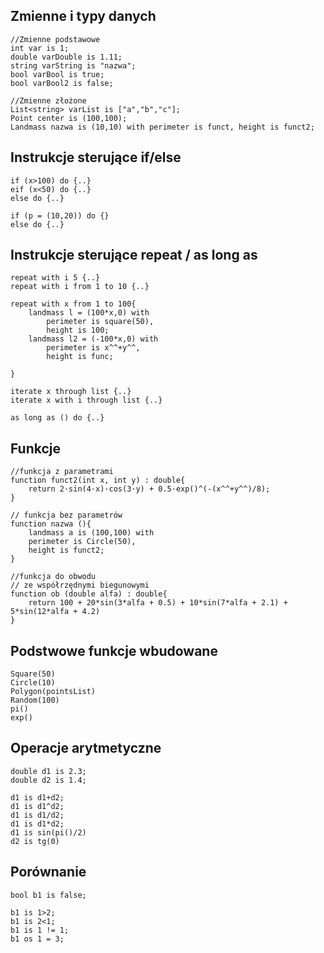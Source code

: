 ## Zmienne i typy danych
```
//Zmienne podstawowe
int var is 1;
double varDouble is 1.11;
string varString is "nazwa";
bool varBool is true;
bool varBool2 is false;

//Zmienne złożone
List<string> varList is ["a","b","c"];
Point center is (100,100);
Landmass nazwa is (10,10) with perimeter is funct, height is funct2;
```

## Instrukcje sterujące if/else

```
if (x>100) do {..}
eif (x<50) do {..}
else do {..}

if (p = (10,20)) do {}
else do {..}
```

## Instrukcje sterujące repeat / as long as
```
repeat with i 5 {..}
repeat with i from 1 to 10 {..}

repeat with x from 1 to 100{
	landmass l = (100*x,0) with
		perimeter is square(50),
		height is 100;
  	landmass l2 = (-100*x,0) with
		perimeter is x^^+y^^,
		height is func;
    
}

iterate x through list {..}
iterate x with i through list {..}

as long as () do {..}
```

## Funkcje
```
//funkcja z parametrami
function funct2(int x, int y) : double{
	return 2·sin(4·x)·cos(3·y) + 0.5·exp()^(-(x^^+y^^)/8);
}

// funkcja bez parametrów
function nazwa (){
    landmass a is (100,100) with
	perimeter is Circle(50),
	height is funct2;
}
```
```
//funkcja do obwodu
// ze współrzędnymi biegunowymi
function ob (double alfa) : double{
	return 100 + 20*sin(3*alfa + 0.5) + 10*sin(7*alfa + 2.1) + 5*sin(12*alfa + 4.2)
}

```
## Podstwowe funkcje wbudowane
```
Square(50)
Circle(10)
Polygon(pointsList)
Random(100)
pi()
exp()
```
## Operacje arytmetyczne
```
double d1 is 2.3;
double d2 is 1.4;

d1 is d1+d2;
d1 is d1^d2;
d1 is d1/d2;
d1 is d1*d2;
d1 is sin(pi()/2)
d2 is tg(0)
```
## Porównanie
```
bool b1 is false;

b1 is 1>2;
b1 is 2<1;
b1 is 1 != 1;
b1 os 1 = 3;
```

